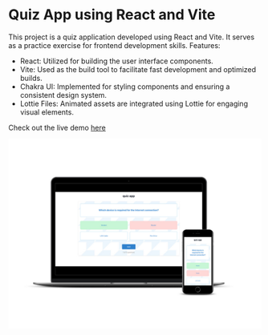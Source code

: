 # Quiz App using React and Vite

This project is a quiz application developed using React and Vite. It serves as a practice exercise for frontend development skills.
Features:

- React: Utilized for building the user interface components.
- Vite: Used as the build tool to facilitate fast development and optimized builds.
- Chakra UI: Implemented for styling components and ensuring a consistent design system.
- Lottie Files: Animated assets are integrated using Lottie for engaging visual elements.

Check out the live demo [here](https://parvin-noori.github.io/quizApp/)

![quizApp](https://github.com/parvin-noori/quizApp/blob/master/public/imgs/screenShot/smartmockups_lyfs9h25.jpg)

    
